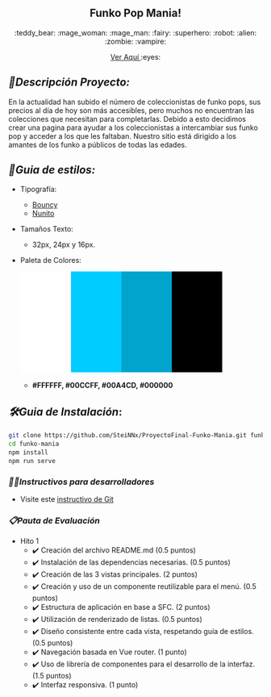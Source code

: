 <p align="center">
    <h2 align="center">
        Funko Pop Mania!
    </h2>
    <p align="center"> 
        :teddy_bear: :mage_woman: :mage_man: :fairy: :superhero: :robot: :alien: :zombie: :vampire:
    </p>
    <p align="center">
        <a href="https://proyecto-final-funko-mania.vercel.app/" target="_blank">
            Ver Aquí
        </a>
        :eyes:
    </p>
</p>

## _:scroll:Descripción Proyecto:_

En la actualidad han subido el número de coleccionistas de funko pops, sus precios al día de hoy son más accesibles, pero muchos no encuentran las colecciones que necesitan para completarlas. 
Debido a esto decidimos crear una pagina para ayudar a los coleccionistas a intercambiar sus funko pop y acceder a los que les faltaban.
Nuestro sitio está dirigido a los amantes de los funko a públicos de todas las edades.

## _:art:Guia de estilos:_
- Tipografía: 
    - [Bouncy](https://www.dafont.com/es/bouncy-2.font)
    - [Nunito](https://fonts.google.com/specimen/Nunito?query=nunito)
- Tamaños Texto:
    - 32px, 24px y 16px.
- Paleta de Colores:

    ![ImagenPaletaColores](./docs/img/colorscheme.png) 
    - **#FFFFFF, #00CCFF, #00A4CD, #000000**

## _:hammer_and_wrench:Guia de Instalación_:

```bash
git clone https://github.com/SteiNNx/ProyectoFinal-Funko-Mania.git funko-mania
cd funko-mania
npm install
npm run serve
```

### _:woman_technologist:Instructivos para desarrolladores_
- Visite este [instructivo de Git](docs/git-commands.md)

### _:clipboard:Pauta de Evaluación_

- Hito 1
    - :heavy_check_mark: Creación del archivo README.md (0.5 puntos)
    - :heavy_check_mark: Instalación de las dependencias necesarias. (0.5 puntos)
    - :heavy_check_mark: Creación de las 3 vistas principales. (2 puntos)
    - :heavy_check_mark: Creación y uso de un componente reutilizable para el menú. (0.5 puntos)
    - :heavy_check_mark: Estructura de aplicación en base a SFC. (2 puntos)
    - :heavy_check_mark: Utilización de renderizado de listas. (0.5 puntos)
    - :heavy_check_mark: Diseño consistente entre cada vista, respetando guía de estilos. (0.5 puntos)
    - :heavy_check_mark: Navegación basada en Vue router. (1 punto)
    - :heavy_check_mark: Uso de librería de componentes para el desarrollo de la interfaz. (1.5 puntos)
    - :heavy_check_mark: Interfaz responsiva. (1 punto)

